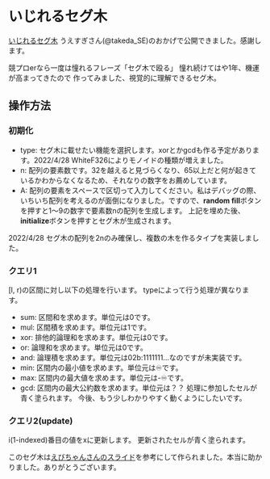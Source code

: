 # いじれるセグ木

[いじれるセグ木](https://ainem-m.github.io/segment_tree/test.html)
うえすぎさん(@takeda_SE)のおかげで公開できました。感謝します。


競プロerなら一度は憧れるフレーズ「セグ木で殴る」
憧れ続けてはや1年、機運が高まってきたので
作ってみました、視覚的に理解できるセグ木。

## 操作方法

### 初期化
* type: セグ木に載せたい機能を選択します。xorとかgcdも作る予定があります。2022/4/28 WhiteF326によりモノイドの種類が増えました。
* n: 配列の要素数です。32を越えると見づらくなり、65以上だと何が起きているかわからなくなるため、それなりの数字をお薦めしています。
* A: 配列の要素をスペースで区切って入力してください。私はデバッグの際、いちいち配列を考えるのが面倒になりました。ですので、**random fill**ボタンを押すと1〜9の数字で要素数nの配列を生成します。
上記を埋めた後、**initialize**ボタンを押すとセグ木が生成されます。

2022/4/28 セグ木の配列を2nのみ確保し、複数の木を作るタイプを実装しました。


### クエリ1
[l, r)の区間に対し以下の処理を行います。
typeによって行う処理が異なります。
* sum: 区間和を求めます。単位元は0です。
* mul: 区間積を求めます。単位元は1です。
* xor: 排他的論理和を求めます。単位元は0です。
* or: 論理和を求めます。単位元は0です。
* and: 論理積を求めます。単位元は02b:1111111...なのですが未実装です。
* min: 区間内の最小値を求めます。単位元は♾です。
* max: 区間内の最大値を求めます。単位元は-♾です。
* gcd: 区間内の最大公約数を求めます。単位元は？？
処理に参加したセルが青く塗られます。
今後、もう少しわかりやすく動くようにしたいです。

### クエリ2(update)
i(1-indexed)番目の値をxに更新します。
更新されたセルが青く塗られます。

このセグ木は[えびちゃんさんのスライド](https://rsk0315.hatenablog.com/entry/2020/07/05/184929)を参考にして作られました。本当に助かりました。ありがとうございます。
